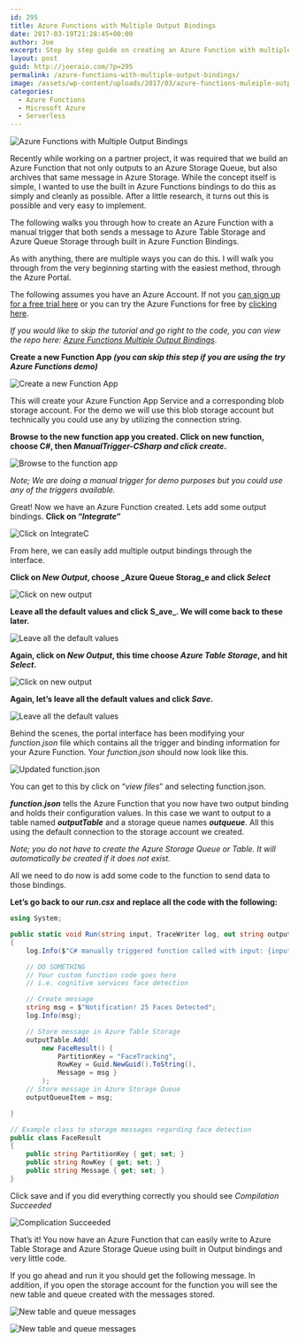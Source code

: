 ```yaml
---
id: 295
title: Azure Functions with Multiple Output Bindings
date: 2017-03-19T21:28:45+00:00
author: Joe
excerpt: Step by step guide on creating an Azure Function with multiple output bindings.
layout: post
guid: http://joeraio.com/?p=295
permalink: /azure-functions-with-multiple-output-bindings/
image: /assets/wp-content/uploads/2017/03/azure-functions-muleiple-output.png
categories:
  - Azure Functions
  - Microsoft Azure
  - Serverless
---
```

![Azure Functions with Multiple Output Bindings](/assets/wp-content/uploads/2017/03/azure-functions-muleiple-output.png)

Recently while working on a partner project, it was required that we build an Azure Function that not only outputs to an Azure Storage Queue, but also archives that same message in Azure Storage. While the concept itself is simple, I wanted to use the built in Azure Functions bindings to do this as simply and cleanly as possible. After a little research, it turns out this is possible and very easy to implement.

The following walks you through how to create an Azure Function with a manual trigger that both sends a message to Azure Table Storage and Azure Queue Storage through built in Azure Function Bindings.

As with anything, there are multiple ways you can do this. I will walk you through from the very beginning starting with the easiest method, through the Azure Portal.

The following assumes you have an Azure Account. If not you [can sign up for a free trial here](https://azure.microsoft.com/en-us/free/) or you can try the Azure Functions for free by [clicking here](https://functions.azure.com/try).

_If you would like to skip the tutorial and go right to the code, you can view the repo here: [Azure Functions Multiple Output Bindings](https://github.com/joescars/AzureFunctionMultipleOutputBinding)_.

**Create a new Function App _(you can skip this step if you are using the try Azure Functions demo)_**

![Create a new Function App](/assets/wp-content/uploads/2017/03/azure-function-multiple-output-bindings-1.png)

This will create your Azure Function App Service and a corresponding blob storage account. For the demo we will use this blob storage account but technically you could use any by utilizing the connection string.

**Browse to the new function app you created. Click on new function, choose C#, then _ManualTrigger-CSharp and click create_.**

![Browse to the function app](/assets/wp-content/uploads/2017/03/azure-function-multiple-output-bindings-3.png)

 _Note; We are doing a manual trigger for demo purposes but you could use any of the triggers available._

Great! Now we have an Azure Function created. Lets add some output bindings. **Click on “_Integrate_”**

![Click on IntegrateC](/assets/wp-content/uploads/2017/03/azure-function-multiple-output-bindings-4.png)

From here, we can easily add multiple output bindings through the interface.

**Click on _New Output_, choose _Azure Queue Storag_e and click _Select_**

![Click on new output](/assets/wp-content/uploads/2017/03/azure-function-multiple-output-bindings-5.png)

**Leave all the default values and click S_ave_. We will come back to these later.**

![Leave all the default values](/assets/wp-content/uploads/2017/03/azure-function-multiple-output-bindings-6.png)

**Again, click on _New Output_, this time choose _Azure Table Storage_, and hit _Select_.**

![Click on new output](/assets/wp-content/uploads/2017/03/azure-function-multiple-output-bindings-7.png)

**Again, let’s leave all the default values and click _Save_.**

![Leave all the default values](/assets/wp-content/uploads/2017/03/azure-function-multiple-output-bindings-8.png)

Behind the scenes, the portal interface has been modifying your _function.json_ file which contains all the trigger and binding information for your Azure Function. Your _function.json_ should now look like this.

![Updated function.json](/assets/wp-content/uploads/2017/03/azure-function-multiple-output-bindings-9.png)

You can get to this by click on “_view files_” and selecting function.json.

_**function.json**_ tells the Azure Function that you now have two output binding and holds their configuration values. In this case we want to output to a table named **_outputTable_** and a storage queue names _**outqueue**_. All this using the default connection to the storage account we created.

_Note; you do not have to create the Azure Storage Queue or Table. It will automatically be created if it does not exist._ 

All we need to do now is add some code to the function to send data to those bindings.

**Let’s go back to our _run.csx_ and replace all the code with the following:**

```c#
using System;

public static void Run(string input, TraceWriter log, out string outputQueueItem, ICollector<FaceResult> outputTable)
{
    log.Info($"C# manually triggered function called with input: {input}");

    // DO SOMETHING
    // Your custom function code goes here
    // i.e. cognitive services face detection

    // Create message   
    string msg = $"Notification! 25 Faces Detected";
    log.Info(msg);

    // Store message in Azure Table Storage    
    outputTable.Add(
        new FaceResult() { 
            PartitionKey = "FaceTracking", 
            RowKey = Guid.NewGuid().ToString(), 
            Message = msg }
        );
    // Store message in Azure Storage Queue    
    outputQueueItem = msg; 

}

// Example class to storage messages regarding face detection
public class FaceResult
{
    public string PartitionKey { get; set; }
    public string RowKey { get; set; }
    public string Message { get; set; }
}
```

Click save and if you did everything correctly you should see _Compilation Succeeded_

![Complication Succeeded](/assets/wp-content/uploads/2017/03/azure-function-multiple-output-bindings-10.png)

That’s it! You now have an Azure Function that can easily write to Azure Table Storage and Azure Storage Queue using built in Output bindings and very little code.

If you go ahead and run it you should get the following message. In addition, if you open the storage account for the function you will see the new table and queue created with the messages stored.

![New table and queue messages](/assets/wp-content/uploads/2017/03/azure-function-multiple-output-bindings-11.png)

![New table and queue messages](/assets/wp-content/uploads/2017/03/azure-function-multiple-output-bindings-12.png)